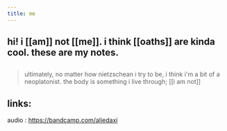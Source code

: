 ```yaml
---
title: me
---
```


## hi! i [[am]] not [[me]]. i think [[oaths]] are kinda cool. these are my notes.
## 
> ultimately, no matter how nietzschean i try to be, i think i'm a bit of a neoplatonist. the body is something i live through; [[i am not]]
## links:

audio
: https://bandcamp.com/aljedaxi
